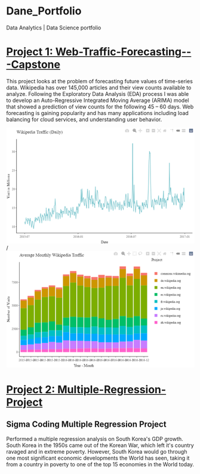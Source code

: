 # Dane_Portfolio
Data Analytics | Data Science portfolio

# [Project 1: Web-Traffic-Forecasting---Capstone](https://github.com/DaneM2/Web-Traffic-Forecasting---Capstone)
This project looks at the problem of forecasting future values of time-series data. Wikipedia has over 145,000 articles and their view counts available to analyze. Following the Exploratory Data Analysis (EDA) process I was able to develop an Auto-Regressive Integrated Moving Average (ARIMA) model that showed a prediction of view counts for the following 45 – 60 days. Web forecasting is gaining popularity and has many applications including load balancing for cloud services, and understanding user behavior.

![](https://github.com/DaneM2/Dane_Portfolio/blob/main/images/Timeseries%20WIKI.png)/
![](https://github.com/DaneM2/Dane_Portfolio/blob/main/images/TImeseries%20avg%20traffic%20WIKI.png)

# [Project 2: Multiple-Regression-Project](https://github.com/DaneM2/Multiple-Regression-Project/tree/main)
## Sigma Coding Multiple Regression Project
Performed a multiple regression analysis on South Korea's GDP growth. South Korea in the 1950s came out of the Korean War, which left it's country ravaged and in extreme poverty.
However, South Korea would go through one most significant economic developments the World has seen, taking it from a country in poverty to one of the top 15 economies in the World today.
